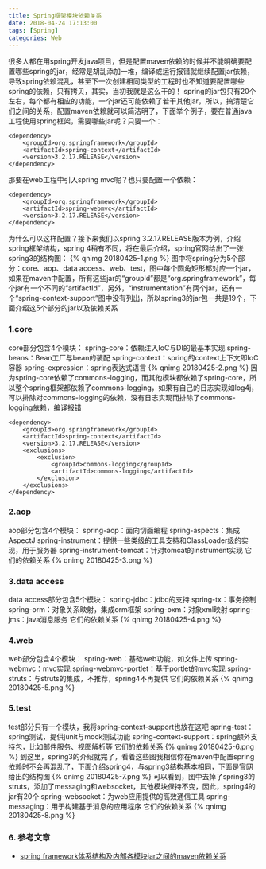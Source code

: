 ```yaml
---
title: Spring框架模块依赖关系
date: 2018-04-24 17:13:00
tags: [Spring]
categories: Web
---
```

很多人都在用spring开发java项目，但是配置maven依赖的时候并不能明确要配置哪些spring的jar，经常是胡乱添加一堆，编译或运行报错就继续配置jar依赖，导致spring依赖混乱，甚至下一次创建相同类型的工程时也不知道要配置哪些spring的依赖，只有拷贝，其实，当初我就是这么干的！
spring的jar包只有20个左右，每个都有相应的功能，一个jar还可能依赖了若干其他jar，所以，搞清楚它们之间的关系，配置maven依赖就可以简洁明了，下面举个例子，要在普通java工程使用spring框架，需要哪些jar呢？只要一个：
```
<dependency>
    <groupId>org.springframework</groupId>
    <artifactId>spring-context</artifactId>
    <version>3.2.17.RELEASE</version>
</dependency>
```
那要在web工程中引入spring mvc呢？也只要配置一个依赖：
```
<dependency>
    <groupId>org.springframework</groupId>
    <artifactId>spring-webmvc</artifactId>
    <version>3.2.17.RELEASE</version>
</dependency>
```
为什么可以这样配置？接下来我们以spring 3.2.17.RELEASE版本为例，介绍spring框架结构，spring 4稍有不同，将在最后介绍，spring官网给出了一张spring3的结构图：
{% qnimg 20180425-1.png %}
图中将spring分为5个部分：core、aop、data access、web、test，图中每个圆角矩形都对应一个jar，如果在maven中配置，所有这些jar的“groupId”都是“org.springframework”，每个jar有一个不同的“artifactId”，另外，“instrumentation”有两个jar，还有一个“spring-context-support”图中没有列出，所以spring3的jar包一共是19个，下面介绍这5个部分的jar以及依赖关系
### 1.core
core部分包含4个模块：
spring-core：依赖注入IoC与DI的最基本实现
spring-beans：Bean工厂与bean的装配
spring-context：spring的context上下文即IoC容器
spring-expression：spring表达式语言
{% qnimg 20180425-2.png %}
因为spring-core依赖了commons-logging，而其他模块都依赖了spring-core，所以整个spring框架都依赖了commons-logging，如果有自己的日志实现如log4j，可以排除对commons-logging的依赖，没有日志实现而排除了commons-logging依赖，编译报错
```
<dependency>
    <groupId>org.springframework</groupId>
    <artifactId>spring-context</artifactId>
    <version>3.2.17.RELEASE</version>
    <exclusions>
        <exclusion>
            <groupId>commons-logging</groupId>
            <artifactId>commons-logging</artifactId>
        </exclusion>
    </exclusions>
</dependency>
```
### 2.aop
aop部分包含4个模块：
spring-aop：面向切面编程
spring-aspects：集成AspectJ
spring-instrument：提供一些类级的工具支持和ClassLoader级的实现，用于服务器
spring-instrument-tomcat：针对tomcat的instrument实现
它们的依赖关系
{% qnimg 20180425-3.png %}
### 3.data access
data access部分包含5个模块：
spring-jdbc：jdbc的支持
spring-tx：事务控制
spring-orm：对象关系映射，集成orm框架
spring-oxm：对象xml映射
spring-jms：java消息服务
它们的依赖关系
{% qnimg 20180425-4.png %}
### 4.web
web部分包含4个模块：
spring-web：基础web功能，如文件上传
spring-webmvc：mvc实现
spring-webmvc-portlet：基于portlet的mvc实现
spring-struts：与struts的集成，不推荐，spring4不再提供
它们的依赖关系
{% qnimg 20180425-5.png %}
### 5.test
test部分只有一个模块，我将spring-context-support也放在这吧
spring-test：spring测试，提供junit与mock测试功能
spring-context-support：spring额外支持包，比如邮件服务、视图解析等
它们的依赖关系
{% qnimg 20180425-6.png %}
到这里，spring3的介绍就完了，看着这些图我相信你在maven中配置spring依赖时不会再混乱了，下面介绍spring4，与spring3结构基本相同，下面是官网给出的结构图
{% qnimg 20180425-7.png %}
可以看到，图中去掉了spring3的struts，添加了messaging和websocket，其他模块保持不变，因此，spring4的jar有20个
spring-websocket：为web应用提供的高效通信工具
spring-messaging：用于构建基于消息的应用程序
它们的依赖关系
{% qnimg 20180425-8.png %}
### 6. 参考文章
- [spring framework体系结构及内部各模块jar之间的maven依赖关系](https://www.cnblogs.com/ywlaker/p/6136625.html)
